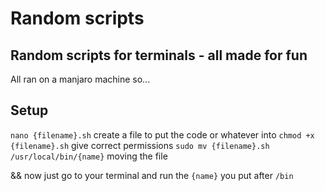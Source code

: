 # Random scripts

## Random scripts for terminals - all made for fun 
All ran on a manjaro machine so...

## Setup
`nano {filename}.sh` create a file to put the code or whatever into
`chmod +x {filename}.sh` give correct permissions 
`sudo mv {filename}.sh /usr/local/bin/{name}` moving the file

&& now just go to your terminal and run the `{name}` you put after `/bin`
